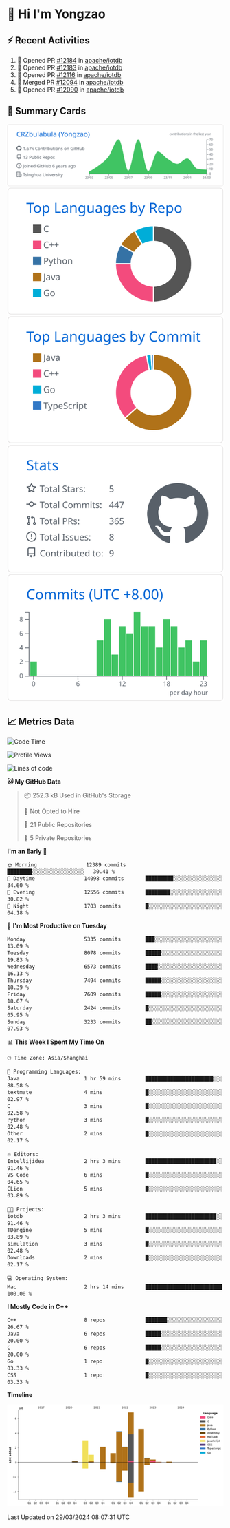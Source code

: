 # 👋 Hi I'm Yongzao

## ⚡ Recent Activities
<!--START_SECTION:activity-->
1. 💪 Opened PR [#12184](https://github.com/apache/iotdb/pull/12184) in [apache/iotdb](https://github.com/apache/iotdb)
2. 💪 Opened PR [#12183](https://github.com/apache/iotdb/pull/12183) in [apache/iotdb](https://github.com/apache/iotdb)
3. 💪 Opened PR [#12116](https://github.com/apache/iotdb/pull/12116) in [apache/iotdb](https://github.com/apache/iotdb)
4. 🎉 Merged PR [#12094](https://github.com/apache/iotdb/pull/12094) in [apache/iotdb](https://github.com/apache/iotdb)
5. 💪 Opened PR [#12090](https://github.com/apache/iotdb/pull/12090) in [apache/iotdb](https://github.com/apache/iotdb)
<!--END_SECTION:activity-->

## 🎑 Summary Cards

[![](https://raw.githubusercontent.com/CRZbulabula/CRZbulabula/main/profile-summary-card-output/github/0-profile-details.svg)](https://github.com/vn7n24fzkq/github-profile-summary-cards)
[![](https://raw.githubusercontent.com/CRZbulabula/CRZbulabula/main/profile-summary-card-output/github/1-repos-per-language.svg)](https://github.com/vn7n24fzkq/github-profile-summary-cards) [![](https://raw.githubusercontent.com/CRZbulabula/CRZbulabula/main/profile-summary-card-output/github/2-most-commit-language.svg)](https://github.com/vn7n24fzkq/github-profile-summary-cards)
[![](https://raw.githubusercontent.com/CRZbulabula/CRZbulabula/main/profile-summary-card-output/github/3-stats.svg)](https://github.com/vn7n24fzkq/github-profile-summary-cards) [![](https://raw.githubusercontent.com/CRZbulabula/CRZbulabula/main/profile-summary-card-output/github/4-productive-time.svg)](https://github.com/vn7n24fzkq/github-profile-summary-cards)

## 📈 Metrics Data

<!--START_SECTION:waka-->
![Code Time](http://img.shields.io/badge/Code%20Time-604%20hrs%2020%20mins-blue)

![Profile Views](http://img.shields.io/badge/Profile%20Views-0-blue)

![Lines of code](https://img.shields.io/badge/From%20Hello%20World%20I%27ve%20Written-26.5%20million%20lines%20of%20code-blue)

**🐱 My GitHub Data** 

> 📦 252.3 kB Used in GitHub's Storage 
 > 
> 🚫 Not Opted to Hire
 > 
> 📜 21 Public Repositories 
 > 
> 🔑 5 Private Repositories 
 > 
**I'm an Early 🐤** 

```text
🌞 Morning                12389 commits       ████████░░░░░░░░░░░░░░░░░   30.41 % 
🌆 Daytime                14098 commits       █████████░░░░░░░░░░░░░░░░   34.60 % 
🌃 Evening                12556 commits       ████████░░░░░░░░░░░░░░░░░   30.82 % 
🌙 Night                  1703 commits        █░░░░░░░░░░░░░░░░░░░░░░░░   04.18 % 
```
📅 **I'm Most Productive on Tuesday** 

```text
Monday                   5335 commits        ███░░░░░░░░░░░░░░░░░░░░░░   13.09 % 
Tuesday                  8078 commits        █████░░░░░░░░░░░░░░░░░░░░   19.83 % 
Wednesday                6573 commits        ████░░░░░░░░░░░░░░░░░░░░░   16.13 % 
Thursday                 7494 commits        █████░░░░░░░░░░░░░░░░░░░░   18.39 % 
Friday                   7609 commits        █████░░░░░░░░░░░░░░░░░░░░   18.67 % 
Saturday                 2424 commits        █░░░░░░░░░░░░░░░░░░░░░░░░   05.95 % 
Sunday                   3233 commits        ██░░░░░░░░░░░░░░░░░░░░░░░   07.93 % 
```


📊 **This Week I Spent My Time On** 

```text
🕑︎ Time Zone: Asia/Shanghai

💬 Programming Languages: 
Java                     1 hr 59 mins        ██████████████████████░░░   88.58 % 
textmate                 4 mins              █░░░░░░░░░░░░░░░░░░░░░░░░   02.97 % 
C                        3 mins              █░░░░░░░░░░░░░░░░░░░░░░░░   02.58 % 
Python                   3 mins              █░░░░░░░░░░░░░░░░░░░░░░░░   02.48 % 
Other                    2 mins              █░░░░░░░░░░░░░░░░░░░░░░░░   02.17 % 

🔥 Editors: 
Intellijidea             2 hrs 3 mins        ███████████████████████░░   91.46 % 
VS Code                  6 mins              █░░░░░░░░░░░░░░░░░░░░░░░░   04.65 % 
CLion                    5 mins              █░░░░░░░░░░░░░░░░░░░░░░░░   03.89 % 

🐱‍💻 Projects: 
iotdb                    2 hrs 3 mins        ███████████████████████░░   91.46 % 
TDengine                 5 mins              █░░░░░░░░░░░░░░░░░░░░░░░░   03.89 % 
simulation               3 mins              █░░░░░░░░░░░░░░░░░░░░░░░░   02.48 % 
Downloads                2 mins              █░░░░░░░░░░░░░░░░░░░░░░░░   02.17 % 

💻 Operating System: 
Mac                      2 hrs 14 mins       █████████████████████████   100.00 % 
```

**I Mostly Code in C++** 

```text
C++                      8 repos             ███████░░░░░░░░░░░░░░░░░░   26.67 % 
Java                     6 repos             █████░░░░░░░░░░░░░░░░░░░░   20.00 % 
C                        6 repos             █████░░░░░░░░░░░░░░░░░░░░   20.00 % 
Go                       1 repo              █░░░░░░░░░░░░░░░░░░░░░░░░   03.33 % 
CSS                      1 repo              █░░░░░░░░░░░░░░░░░░░░░░░░   03.33 % 
```



**Timeline**

![Lines of Code chart](https://raw.githubusercontent.com/CRZbulabula/CRZbulabula/main/assets/bar_graph.png)


 Last Updated on 29/03/2024 08:07:31 UTC
<!--END_SECTION:waka-->

